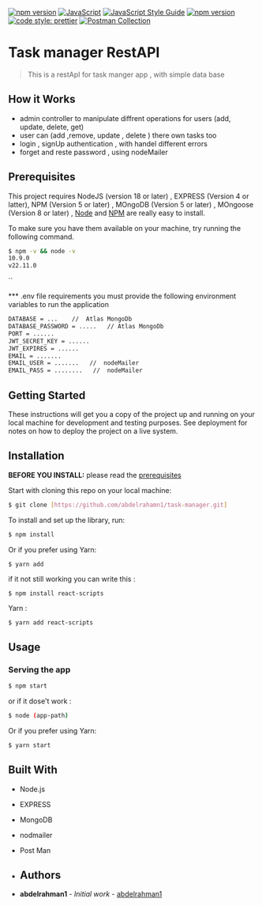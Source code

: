 [![npm version](https://badge.fury.io/js/your-package-name.svg)](https://badge.fury.io/js/your-package-name)
[![JavaScript](https://img.shields.io/badge/javascript-ES6-green)](https://developer.mozilla.org/en-US/docs/Web/JavaScript)
[![JavaScript Style Guide](https://img.shields.io/badge/code_style-eslint-4B32C3.svg)](https://eslint.org/)
[![npm version](https://badge.fury.io/js/angular2-expandable-list.svg)](https://badge.fury.io/js/angular2-expandable-list)
[![code style: prettier](https://img.shields.io/badge/code_style-prettier-ff69b4.svg?style=flat-square)](https://github.com/prettier/prettier)
[![Postman Collection](https://img.shields.io/badge/Postman-Collection-blue)](https://www.postman.com/your-collection-link)


# Task manager RestAPI 
> This is a restApI for task manger app , with simple data base

## How it Works
 * admin controller to manipulate diffrent operations for users (add, update, delete, get)
 * user can (add ,remove, update , delete ) there own tasks too
 * login , signUp authentication  , with handel different errors 
 * forget and reste password , using nodeMailer


## Prerequisites
 This project requires NodeJS (version 18 or later) , EXPRESS (Version 4 or latter), NPM (Version 5 or later)  , MOngoDB (Version 5 or later) ,  MOngoose (Version 8 or later)
 , [Node](http://nodejs.org/) and [NPM](https://npmjs.org/) are really easy to install.


 To make sure you have them available on your machine,
try running the following command.


```sh
$ npm -v && node -v
10.9.0
v22.11.0
```
``

*** .env file requirements
you must provide the following environment variables to run the application
```sh
DATABASE = ...    //  Atlas MongoDb
DATABASE_PASSWORD = .....   // Atlas MongoDb
PORT = ......
JWT_SECRET_KEY = ......
JWT_EXPIRES = ......
EMAIL = .......   
EMAIL_USER = .......   //  nodeMailer
EMAIL_PASS = ........   //  nodeMailer


```

## Getting Started

These instructions will get you a copy of the project up and running on your local machine for development and testing purposes. See deployment for notes on how to deploy the project on a live system.

## Installation

**BEFORE YOU INSTALL:** please read the [prerequisites](#prerequisites)

Start with cloning this repo on your local machine:

```sh
$ git clone [https://github.com/abdelrahamn1/task-manager.git]
```

To install and set up the library, run:

```sh
$ npm install
```

Or if you prefer using Yarn:

```sh
$ yarn add
```

if it not still working you can write this :
```
$ npm install react-scripts
```

Yarn :
```
$ yarn add react-scripts
```


## Usage

### Serving the app

```sh
$ npm start
```

or if it dose't work : 

```sh
$ node (app-path)
```

Or if you prefer using Yarn:

```sh
$ yarn start
```


## Built With
* Node.js 
* EXPRESS
* MongoDB
* nodmailer
* Post Man


* ## Authors

* **abdelrahman1** - *Initial work* - [abdelrahman1](https://github.com/abdelrahman1)
